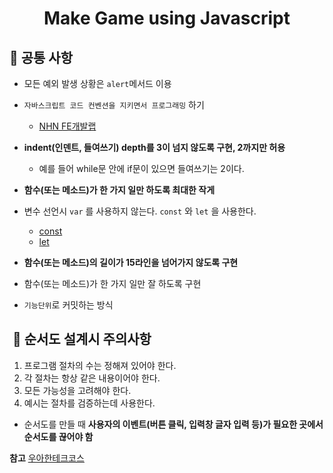 <h1 align='middle'> Make Game using Javascript
</h1>

## 🎯 공통 사항
- 모든 예외 발생 상황은 `alert`메서드 이용
- `자바스크립트 코드 컨벤션을 지키면서 프로그래밍` 하기
    - [NHN FE개발랩](https://ui.toast.com/fe-guide/ko_CODING-CONVENTION)
- **indent(인덴트, 들여쓰기) depth를 3이 넘지 않도록 구현, 2까지만 허용**
    - 예를 들어 while문 안에 if문이 있으면 들여쓰기는 2이다.
- **함수(또는 메소드)가 한 가지 일만 하도록 최대한 작게**

- 변수 선언시 `var` 를 사용하지 않는다. `const` 와 `let` 을 사용한다.
  - [const](https://developer.mozilla.org/ko/docs/Web/JavaScript/Reference/Statements/const)
  - [let](https://developer.mozilla.org/ko/docs/Web/JavaScript/Reference/Statements/let)
- **함수(또는 메소드)의 길이가 15라인을 넘어가지 않도록 구현**
- 함수(또는 메소드)가 한 가지 일만 잘 하도록 구현
- `기능단위`로 커밋하는 방식

##  📌 순서도 설계시 주의사항

1. 프로그램 절차의 수는 정해져 있어야 한다.
2. 각 절차는 항상 같은 내용이어야 한다.
3. 모든 가능성을 고려해야 한다.
4. 예시는 절차를 검증하는데 사용한다.
- 순서도를 만들 때 **사용자의 이벤트(버튼 클릭, 입력창 글자 입력 등)가 필요한 곳에서 순서도를 끊어야 함**

**참고** [우아한테크코스](https://github.com/woowacourse/javascript-racingcar-precourse#%EA%B3%B5%ED%86%B5-%EC%9A%94%EA%B5%AC%EC%82%AC%ED%95%AD)



